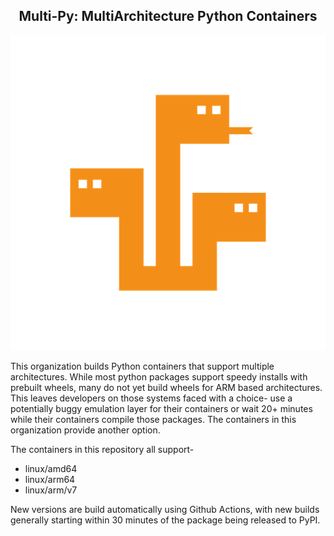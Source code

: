 <h2 align="center">Multi-Py: MultiArchitecture Python Containers</h2>

<center>

![](https://raw.githubusercontent.com/multi-py/.github/main/profile/images/hydra-small.png)

</center>

This organization builds Python containers that support multiple architectures. While most python packages support speedy installs with prebuilt wheels, many do not yet build wheels for ARM based architectures. This leaves developers on those systems faced with a choice- use a potentially buggy emulation layer for their containers or wait 20+ minutes while their containers compile those packages. The containers in this organization provide another option.

The containers in this repository all support-

* linux/amd64
* linux/arm64
* linux/arm/v7

New versions are build automatically using Github Actions, with new builds generally starting within 30 minutes of the package being released to PyPI.
